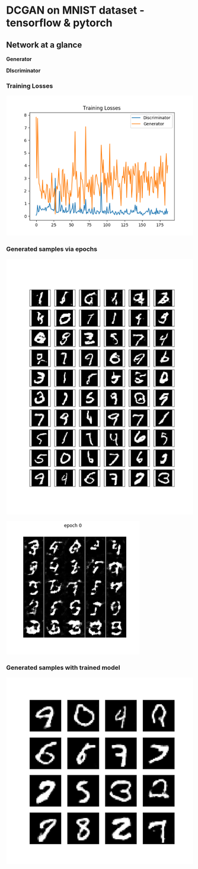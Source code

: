# DCGAN on MNIST dataset - tensorflow & pytorch

## Network at a glance
**Generator**

**DIscriminator**

### Training Losses

![training-losses](./assets/training_loss_pytorch.png)

### Generated samples via epochs

![by-epochs](./assets/generated_samples_via_epochs_pytorch.png)

![by-epochs-gif](./assets/DCGAN-MNIST-by-epochs.gif)

### Generated samples with trained model

![by-epochs](./assets/last_generated_samples_pytorch.png)
